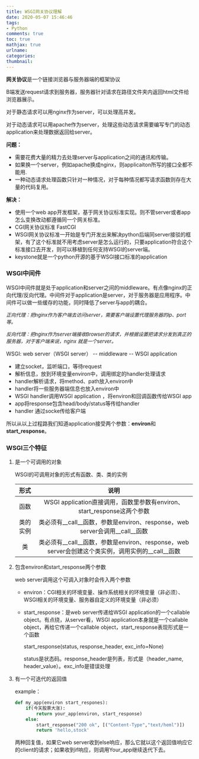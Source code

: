 ```yaml
---
title: WSGI网关协议理解
date: 2020-05-07 15:46:46
tags: 
- Python
comments: true
toc: true
mathjax: true
urlname:
categories:
thumbnail:
---
```




**网关协议**是一个链接浏览器与服务器端的框架协议

B端发送request请求到服务器，服务器针对请求在路径文件夹内返回html文件给浏览器展示。

对于静态请求可以用nginx作为server，可以处理高并发。

对于动态请求可以用apache作为server，处理这些动态请求需要编写专门的动态application来处理数据返回给server。

**问题：**

- 需要花费大量的精力去处理server与application之间的通讯和传输。
- 如果换一个server，例如apache换成nginx，则applicaiton所写的接口全都不能用.
- 一种动态请求处理函数只针对一种情况，对于每种情况都写请求函数则存在大量的代码复用。

**解决：**

- 使用一个web app开发框架，基于网关协议标准实现。则不管server或者app怎么变换改动都遵循同一个网关标准。
- CGI网关协议标准     FastCGI     
- WSGI网关协议标准一开始是专门开发出来解决python后端同server接驳的框架，有了这个标准就不用考虑server是怎么运行的，只要application符合这个标准接口去开发，则可以移植到任何支持WSGI的server端。
- keystone就是一个python开源的基于WSGI接口标准的application



### **WSGI中间件**

WSGI中间件就是处于application和server之间的middleware。有点像nginx的正向代理/反向代理。中间件对于application是server，对于服务器是应用程序。中间件可以做一些缓存的功能，同时降低了server与app的耦合。

*<font size=2>正向代理：把nginx作为客户端去访问server，需要客户端设置代理服务器的ip、port等。</font>*

*<font size=2>反向代理：把nginx作为server端接收Browser的请求，并根据设置把请求分发到真正的服务器，对于客户端来说，nginx 就是一个server。</font>*

WSGI: web server（WSGI server） -- middleware -- WSGI application

- 建立socket，监听端口，等待request
- 解析信息，放到环境变量environ中，调用绑定的handler处理请求
- handler解析请求，将method、path放入environ中
- handler将一些服务器端信息也放入environ中
- WSGI handler调用WSGI application ，将environ和回调函数传给WSGI app
- app将response包含head/body/status等传给handler
- handler 通过socke传给客户端

所以从以上过程路我们知道application接受两个参数：**environ**和**start_response**。

### WSGI三个特征

1. 是一个可调用的对象

   WSGI的可调用对象的形式有函数、类、类的实例

   |   形式   |                             说明                             |
   | :------: | :----------------------------------------------------------: |
   |   函数   | WSGI application直接调用，函数里参数有environ、start_response这两个参数 |
   | 类的实例 | 类必须有\_\_call__函数，参数是environ、response，web server会调用\_\_call\_\_函数 |
   |    类    | 类必须有\_\_call__函数，参数是environ、response，web server会创建这个类实例，调用实例的\_\_call\_\_函数 |

2. 包含environ和start_response两个参数

   web server调用这个可调入对象时会传入两个参数

   - environ：CGI相关的环境变量、操作系统相关的环境变量（非必须）、WSGI相关的环境变量、服务器自定义的环境变量（非必须）

   - start_response：是web server传递给WSGI application的一个callable object。有点绕，从server看，WSGI application本身就是一个callable object，再给它传递一个callable object，start_response表现形式是一个函数

     start_response(status, response_header, exc_info=None) 

     status是状态码。response_header是列表，形式是（header_name, header_value）。exc_info是错误处理

3. 有一个可迭代的返回值

   example：

   ```python
   def my_app(environ start_respones):
       if(今天股票大涨):
           return your_app(environ, start_response)
       else:
           start_response("200 ok", [("Content-Type","text/heml")])
           return 'hello,stock'
   ```

   两种回复值，如果它web server收到else响应，那么它就以这个返回值响应它的client的请求；如果收到if响应，则调用Your_app继续迭代下去。

